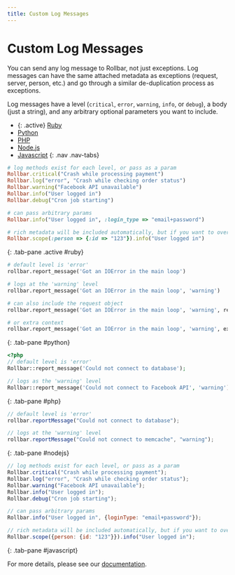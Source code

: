 ```yaml
---
title: Custom Log Messages
---
```


# Custom Log Messages

You can send any log message to Rollbar, not just exceptions. Log messages can have the same
attached metadata as exceptions (request, server, person, etc.) and go through a similar
de-duplication process as exceptions.

Log messages have a level (`critical`, `error`, `warning`,
`info`, or `debug`), a body (just a string), and any arbitrary optional
parameters you want to include.

* {: .active} [Ruby](#ruby)
* [Python](#python)
* [PHP](#php)
* [Node.js](#nodejs)
* [Javascript](#javascript)
{: .nav .nav-tabs}

<div class="tab-content">

```ruby
# log methods exist for each level, or pass as a param
Rollbar.critical("Crash while processing payment")
Rollbar.log("error", "Crash while checking order status")
Rollbar.warning("Facebook API unavailable")
Rollbar.info("User logged in")
Rollbar.debug("Cron job starting")

# can pass arbitrary params
Rollbar.info("User logged in", :login_type => "email+password")

# rich metadata will be included automatically, but if you want to override:
Rollbar.scope(:person => {:id => "123"}).info("User logged in")
```
{: .tab-pane .active #ruby}

```python
# default level is 'error'
rollbar.report_message('Got an IOError in the main loop')

# logs at the 'warning' level
rollbar.report_message('Got an IOError in the main loop', 'warning')

# can also include the request object
rollbar.report_message('Got an IOError in the main loop', 'warning', request)

# or extra context
rollbar.report_message('Got an IOError in the main loop', 'warning', extra_data={'job_id': job_id})
```
{: .tab-pane #python}

```php
<?php
// default level is 'error'
Rollbar::report_message('Could not connect to database');

// logs as the 'warning' level
Rollbar::report_message('Could not connect to Facebook API', 'warning');
```
{: .tab-pane #php}

```js
// default level is 'error'
rollbar.reportMessage("Could not connect to database");

// logs at the 'warning' level
rollbar.reportMessage("Could not connect to memcache", "warning");
```
{: .tab-pane #nodejs}

```js
// log methods exist for each level, or pass as a param
Rollbar.critical("Crash while processing payment");
Rollbar.log("error", "Crash while checking order status");
Rollbar.warning("Facebook API unavailable");
Rollbar.info("User logged in");
Rollbar.debug("Cron job starting");

// can pass arbitrary params
Rollbar.info("User logged in", {loginType: "email+password"});

// rich metadata will be included automatically, but if you want to override:
Rollbar.scope({person: {id: "123"}}).info("User logged in");
```
{: .tab-pane #javascript}

</div>

For more details, please see our [documentation](https://rollbar.com/docs/).

